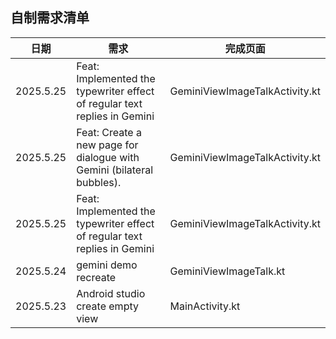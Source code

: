 ## 自制需求清单

| 日期        | 需求                                                                        | 完成页面                           |
|-----------|---------------------------------------------------------------------------|--------------------------------|
| 2025.5.25 | Feat: Implemented the typewriter effect of regular text replies in Gemini | GeminiViewImageTalkActivity.kt |
| 2025.5.25 | Feat: Create a new page for dialogue with Gemini (bilateral bubbles).     | GeminiViewImageTalkActivity.kt |
| 2025.5.25 | Feat: Implemented the typewriter effect of regular text replies in Gemini | GeminiViewImageTalkActivity.kt |
| 2025.5.24 | gemini demo recreate                                                      | GeminiViewImageTalk.kt         |
| 2025.5.23 | Android studio create empty view                                          | MainActivity.kt                |
